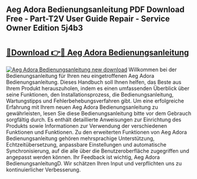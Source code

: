 ## Aeg Adora Bedienungsanleitung PDF Download Free - Part-T2V User Guide Repair - Service Owner Edition 5j4b3

# <h2><a href="http://df19ln5.blite.top/?on=Aeg+Adora+Bedienungsanleitung">🔗Download 👉🔴 Aeg Adora Bedienungsanleitung</a></h2>

[![Aeg Adora Bedienungsanleitung new download](https://i.imgur.com/lujVjoI.png)](http://df19ln5.blite.top/?on=Aeg+Adora+Bedienungsanleitung)
Willkommen bei der Bedienungsanleitung für Ihren neu eingetroffenen Aeg Adora Bedienungsanleitung. Dieses Handbuch soll Ihnen helfen, das Beste aus Ihrem Produkt herauszuholen, indem es einen umfassenden Überblick über seine Funktionen, den Installationsprozess, die Bedienungsanleitung, Wartungstipps und Fehlerbehebungsverfahren gibt. Um eine erfolgreiche Erfahrung mit Ihrem neuen Aeg Adora Bedienungsanleitung zu gewährleisten, lesen Sie diese Bedienungsanleitung bitte vor dem Gebrauch sorgfältig durch. Es enthält detaillierte Anweisungen zur Einrichtung des Produkts sowie Informationen zur Verwendung der verschiedenen Funktionen und Funktionen. Zu den erweiterten Funktionen von Aeg Adora Bedienungsanleitung gehören mehrsprachige Unterstützung, Echtzeitübersetzung, anpassbare Einstellungen und automatische Synchronisierung, auf die alle über die Benutzeroberfläche zugegriffen und angepasst werden können. Ihr Feedback ist wichtig, Aeg Adora BedienungsanleitungD. Wir schätzen Ihren Input und verpflichten uns zu kontinuierlicher Verbesserung.
